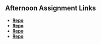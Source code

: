 ## Afternoon Assignment Links

* **[Repo](https://github.com/ItsBup/GameNight)**
* **[Repo](https://github.com/ItsBup/VENDR)**
* **[Repo](https://github.com/ItsBup/<ASSIGNMENT_REPO>)**
* **[Repo](https://github.com/ItsBup/<ASSIGNMENT_REPO>)**